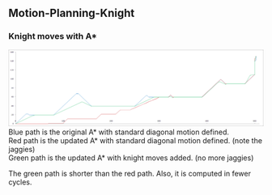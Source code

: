 ## Motion-Planning-Knight

### Knight moves with A*


![three paths](threepaths.png?raw=true)<br>
Blue path is the original A* with standard diagonal motion defined.<br>
Red path is the updated A* with standard diagonal motion defined. (note the jaggies)<br>
Green path is the updated A* with knight moves added. (no more jaggies)

The green path is shorter than the red path. Also, it is computed in fewer cycles.
